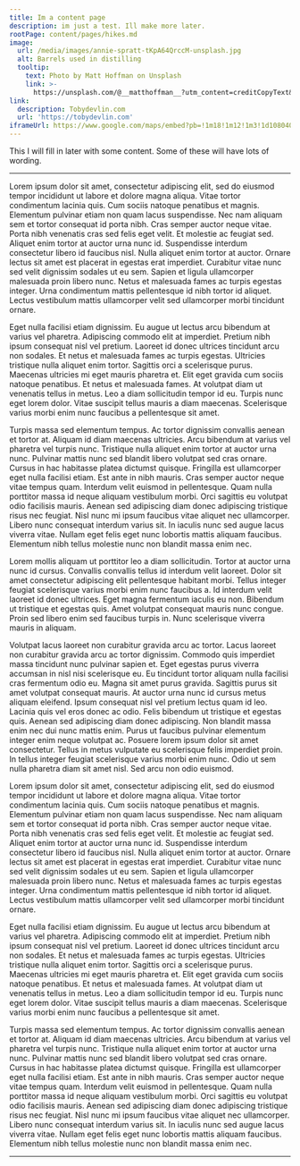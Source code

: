 ```yaml
---
title: Im a content page
description: im just a test. Ill make more later.
rootPage: content/pages/hikes.md
image:
  url: /media/images/annie-spratt-tKpA64QrccM-unsplash.jpg
  alt: Barrels used in distilling
  tooltip:
    text: Photo by Matt Hoffman on Unsplash
    link: >-
      https://unsplash.com/@__matthoffman__?utm_content=creditCopyText&utm_medium=referral&utm_source=unsplash
link:
  description: Tobydevlin.com
  url: 'https://tobydevlin.com'
iframeUrl: https://www.google.com/maps/embed?pb=!1m18!1m12!1m3!1d108040.623086006!2d147.21536842261335!3d-42.90903232299921!2m3!1f0!2f0!3f0!3m2!1i1024!2i768!4f13.1!3m3!1m2!1s0xaa6e7059593d1b8b%3A0x54d7d3af1a0a8b84!2sWellington%20Park%2C%20TAS%207054!5e0!3m2!1sen!2sau!4v1702622928204!5m2!1sen!2sau
---
```


This I will fill in later with some content. Some of these will have lots of wording.

***

Lorem
ipsum dolor sit amet, consectetur adipiscing elit, sed do eiusmod
tempor incididunt ut labore et dolore magna aliqua. Vitae tortor
condimentum lacinia quis. Cum sociis natoque penatibus et magnis.
Elementum pulvinar etiam non quam lacus suspendisse. Nec nam aliquam sem
et tortor consequat id porta nibh. Cras semper auctor neque vitae.
Porta nibh venenatis cras sed felis eget velit. Et molestie ac feugiat
sed. Aliquet enim tortor at auctor urna nunc id. Suspendisse interdum
consectetur libero id faucibus nisl. Nulla aliquet enim tortor at
auctor. Ornare lectus sit amet est placerat in egestas erat imperdiet.
Curabitur vitae nunc sed velit dignissim sodales ut eu sem. Sapien et
ligula ullamcorper malesuada proin libero nunc. Netus et malesuada fames
ac turpis egestas integer. Urna condimentum mattis pellentesque id nibh
tortor id aliquet. Lectus vestibulum mattis ullamcorper velit sed
ullamcorper morbi tincidunt ornare.

Eget nulla facilisi etiam dignissim. Eu augue ut lectus arcu bibendum
at varius vel pharetra. Adipiscing commodo elit at imperdiet. Pretium
nibh ipsum consequat nisl vel pretium. Laoreet id donec ultrices
tincidunt arcu non sodales. Et netus et malesuada fames ac turpis
egestas. Ultricies tristique nulla aliquet enim tortor. Sagittis orci a
scelerisque purus. Maecenas ultricies mi eget mauris pharetra et. Elit
eget gravida cum sociis natoque penatibus. Et netus et malesuada fames.
At volutpat diam ut venenatis tellus in metus. Leo a diam sollicitudin
tempor id eu. Turpis nunc eget lorem dolor. Vitae suscipit tellus mauris
a diam maecenas. Scelerisque varius morbi enim nunc faucibus a
pellentesque sit amet.

Turpis massa sed elementum tempus. Ac tortor dignissim convallis
aenean et tortor at. Aliquam id diam maecenas ultricies. Arcu bibendum
at varius vel pharetra vel turpis nunc. Tristique nulla aliquet enim
tortor at auctor urna nunc. Pulvinar mattis nunc sed blandit libero
volutpat sed cras ornare. Cursus in hac habitasse platea dictumst
quisque. Fringilla est ullamcorper eget nulla facilisi etiam. Est ante
in nibh mauris. Cras semper auctor neque vitae tempus quam. Interdum
velit euismod in pellentesque. Quam nulla porttitor massa id neque
aliquam vestibulum morbi. Orci sagittis eu volutpat odio facilisis
mauris. Aenean sed adipiscing diam donec adipiscing tristique risus nec
feugiat. Nisl nunc mi ipsum faucibus vitae aliquet nec ullamcorper.
Libero nunc consequat interdum varius sit. In iaculis nunc sed augue
lacus viverra vitae. Nullam eget felis eget nunc lobortis mattis aliquam
faucibus. Elementum nibh tellus molestie nunc non blandit massa enim
nec.

Lorem mollis aliquam ut porttitor leo a diam sollicitudin. Tortor at
auctor urna nunc id cursus. Convallis convallis tellus id interdum velit
laoreet. Dolor sit amet consectetur adipiscing elit pellentesque
habitant morbi. Tellus integer feugiat scelerisque varius morbi enim
nunc faucibus a. Id interdum velit laoreet id donec ultrices. Eget magna
fermentum iaculis eu non. Bibendum ut tristique et egestas quis. Amet
volutpat consequat mauris nunc congue. Proin sed libero enim sed
faucibus turpis in. Nunc scelerisque viverra mauris in aliquam.

Volutpat lacus laoreet non curabitur gravida arcu ac tortor. Lacus
laoreet non curabitur gravida arcu ac tortor dignissim. Commodo quis
imperdiet massa tincidunt nunc pulvinar sapien et. Eget egestas purus
viverra accumsan in nisl nisi scelerisque eu. Eu tincidunt tortor
aliquam nulla facilisi cras fermentum odio eu. Magna sit amet purus
gravida. Sagittis purus sit amet volutpat consequat mauris. At auctor
urna nunc id cursus metus aliquam eleifend. Ipsum consequat nisl vel
pretium lectus quam id leo. Lacinia quis vel eros donec ac odio. Felis
bibendum ut tristique et egestas quis. Aenean sed adipiscing diam donec
adipiscing. Non blandit massa enim nec dui nunc mattis enim. Purus ut
faucibus pulvinar elementum integer enim neque volutpat ac. Posuere
lorem ipsum dolor sit amet consectetur. Tellus in metus vulputate eu
scelerisque felis imperdiet proin. In tellus integer feugiat scelerisque
varius morbi enim nunc. Odio ut sem nulla pharetra diam sit amet nisl.
Sed arcu non odio euismod.

Lorem
ipsum dolor sit amet, consectetur adipiscing elit, sed do eiusmod
tempor incididunt ut labore et dolore magna aliqua. Vitae tortor
condimentum lacinia quis. Cum sociis natoque penatibus et magnis.
Elementum pulvinar etiam non quam lacus suspendisse. Nec nam aliquam sem
et tortor consequat id porta nibh. Cras semper auctor neque vitae.
Porta nibh venenatis cras sed felis eget velit. Et molestie ac feugiat
sed. Aliquet enim tortor at auctor urna nunc id. Suspendisse interdum
consectetur libero id faucibus nisl. Nulla aliquet enim tortor at
auctor. Ornare lectus sit amet est placerat in egestas erat imperdiet.
Curabitur vitae nunc sed velit dignissim sodales ut eu sem. Sapien et
ligula ullamcorper malesuada proin libero nunc. Netus et malesuada fames
ac turpis egestas integer. Urna condimentum mattis pellentesque id nibh
tortor id aliquet. Lectus vestibulum mattis ullamcorper velit sed
ullamcorper morbi tincidunt ornare.

Eget nulla facilisi etiam dignissim. Eu augue ut lectus arcu bibendum
at varius vel pharetra. Adipiscing commodo elit at imperdiet. Pretium
nibh ipsum consequat nisl vel pretium. Laoreet id donec ultrices
tincidunt arcu non sodales. Et netus et malesuada fames ac turpis
egestas. Ultricies tristique nulla aliquet enim tortor. Sagittis orci a
scelerisque purus. Maecenas ultricies mi eget mauris pharetra et. Elit
eget gravida cum sociis natoque penatibus. Et netus et malesuada fames.
At volutpat diam ut venenatis tellus in metus. Leo a diam sollicitudin
tempor id eu. Turpis nunc eget lorem dolor. Vitae suscipit tellus mauris
a diam maecenas. Scelerisque varius morbi enim nunc faucibus a
pellentesque sit amet.

Turpis massa sed elementum tempus. Ac tortor dignissim convallis
aenean et tortor at. Aliquam id diam maecenas ultricies. Arcu bibendum
at varius vel pharetra vel turpis nunc. Tristique nulla aliquet enim
tortor at auctor urna nunc. Pulvinar mattis nunc sed blandit libero
volutpat sed cras ornare. Cursus in hac habitasse platea dictumst
quisque. Fringilla est ullamcorper eget nulla facilisi etiam. Est ante
in nibh mauris. Cras semper auctor neque vitae tempus quam. Interdum
velit euismod in pellentesque. Quam nulla porttitor massa id neque
aliquam vestibulum morbi. Orci sagittis eu volutpat odio facilisis
mauris. Aenean sed adipiscing diam donec adipiscing tristique risus nec
feugiat. Nisl nunc mi ipsum faucibus vitae aliquet nec ullamcorper.
Libero nunc consequat interdum varius sit. In iaculis nunc sed augue
lacus viverra vitae. Nullam eget felis eget nunc lobortis mattis aliquam
faucibus. Elementum nibh tellus molestie nunc non blandit massa enim
nec.

***
